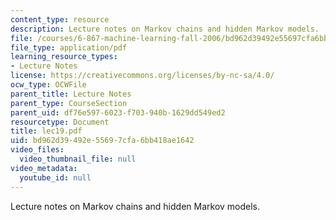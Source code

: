 ```yaml
---
content_type: resource
description: Lecture notes on Markov chains and hidden Markov models.
file: /courses/6-867-machine-learning-fall-2006/bd962d39492e55697cfa6bb418ae1642_lec19.pdf
file_type: application/pdf
learning_resource_types:
- Lecture Notes
license: https://creativecommons.org/licenses/by-nc-sa/4.0/
ocw_type: OCWFile
parent_title: Lecture Notes
parent_type: CourseSection
parent_uid: df76e597-6023-f703-940b-1629dd549ed2
resourcetype: Document
title: lec19.pdf
uid: bd962d39-492e-5569-7cfa-6bb418ae1642
video_files:
  video_thumbnail_file: null
video_metadata:
  youtube_id: null
---
```

Lecture notes on Markov chains and hidden Markov models.